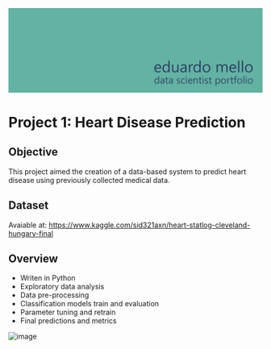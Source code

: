![image](https://github.com/eduardoksmello/eduardoksmello_portfolio/blob/main/portfolio_banner_readme.jpg)

# Project 1: Heart Disease Prediction

## Objective
This project aimed the creation of a data-based system to predict heart disease using previously collected medical data.
## Dataset
Avaiable at: https://www.kaggle.com/sid321axn/heart-statlog-cleveland-hungary-final
## Overview
- Writen in Python
- Exploratory data analysis
- Data pre-processing
- Classification models train and evaluation
- Parameter tuning and retrain
- Final predictions and metrics

![image](https://images.unsplash.com/photo-1628348070889-cb656235b4eb?ixid=MnwxMjA3fDB8MHxwaG90by1wYWdlfHx8fGVufDB8fHx8&ixlib=rb-1.2.1&auto=format&fit=crop&w=1470&q=80)
